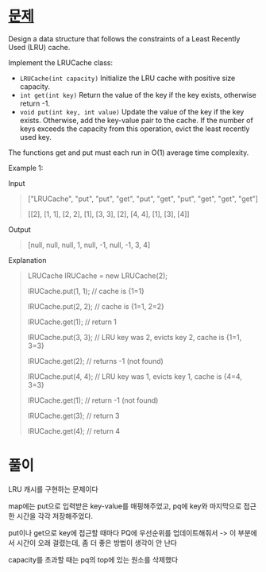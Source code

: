 # [문제](https://leetcode.com/problems/lru-cache/description/)

Design a data structure that follows the constraints of a Least Recently Used (LRU) cache.

Implement the LRUCache class:

- `LRUCache(int capacity)` Initialize the LRU cache with positive size capacity.
- `int get(int key)` Return the value of the key if the key exists, otherwise return -1.
- `void put(int key, int value)` Update the value of the key if the key exists. Otherwise, add the key-value pair to the cache. If the number of keys exceeds the capacity from this operation, evict the least recently used key.


The functions get and put must each run in O(1) average time complexity.

 

Example 1:

Input
> ["LRUCache", "put", "put", "get", "put", "get", "put", "get", "get", "get"]
> 
> [[2], [1, 1], [2, 2], [1], [3, 3], [2], [4, 4], [1], [3], [4]]

Output
> [null, null, null, 1, null, -1, null, -1, 3, 4]

Explanation

> LRUCache lRUCache = new LRUCache(2);
> 
> lRUCache.put(1, 1); // cache is {1=1}
> 
> lRUCache.put(2, 2); // cache is {1=1, 2=2}
> 
> lRUCache.get(1);    // return 1
> 
> lRUCache.put(3, 3); // LRU key was 2, evicts key 2, cache is {1=1, 3=3}
> 
> lRUCache.get(2);    // returns -1 (not found)
> 
> lRUCache.put(4, 4); // LRU key was 1, evicts key 1, cache is {4=4, 3=3}
> 
> lRUCache.get(1);    // return -1 (not found)
> 
> lRUCache.get(3);    // return 3
> 
> lRUCache.get(4);    // return 4

# 풀이
LRU 캐시를 구현하는 문제이다

map에는 put으로 입력받은 key-value를 매핑해주었고, pq에 key와 마지막으로 접근한 시간을 각각 저장해주었다.

put이나 get으로 key에 접근할 때마다 PQ에 우선순위를 업데이트해줘서 
-> 이 부분에서 시간이 오래 걸렸는데, 좀 더 좋은 방법이 생각이 안 난다

capacity를 초과할 때는 pq의 top에 있는 원소를 삭제했다
